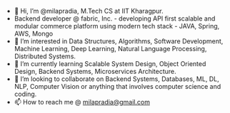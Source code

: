 - 👋 Hi, I’m @milapradia, M.Tech CS at IIT Kharagpur. 
- Backend developer @ fabric, Inc. - developing API first scalable and modular commerce platform using modern tech stack - JAVA, Spring, AWS, Mongo
- 👀 I’m interested in Data Structures, Algorithms, Software Development, Machine Learning, Deep Learning, Natural Language Processing, Distributed Systems. 
- 🌱 I’m currently learning Scalable System Design, Object Oriented Design, Backend Systems, Microservices Architecture. 
- 💞️ I’m looking to collaborate on Backend Systems, Databases, ML, DL, NLP, Computer Vision or anything that involves computer science and coding. 
- 📫 How to reach me @ milapradia@gmail.com

<!---
milapradia/milapradia is a ✨ special ✨ repository because its `README.md` (this file) appears on your GitHub profile.
You can click the Preview link to take a look at your changes.
--->
